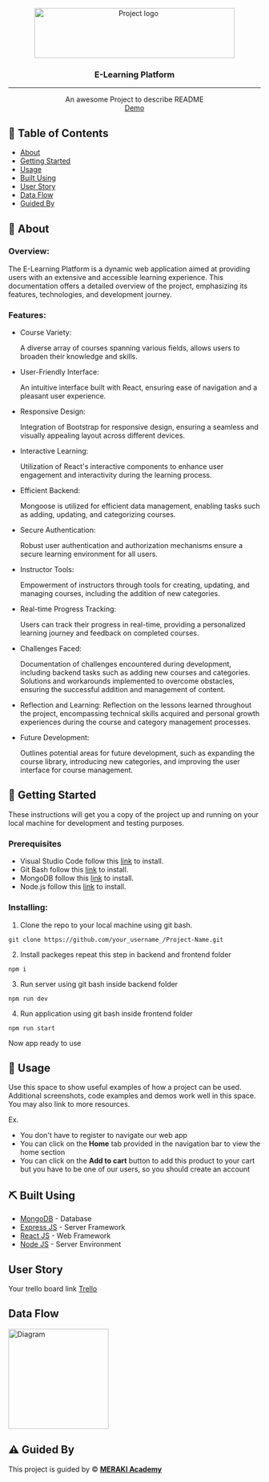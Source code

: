 <p align="center">
<a href="https://www.meraki-academy.org" target="_blank" rel="noopener noreferrer">
 <img width="400px" height="100px" src="https://www.meraki-academy.org/assets/img/logov02.svg" alt="Project logo">
 </a>
</p>

<h3 align="center">E-Learning Platform
</h3>

---

<p align="center"> An awesome Project to describe README 
    <br> 
<a href=''>Demo</a>
    <br> 
</p>

## 📝 Table of Contents

- [About](#about)
- [Getting Started](#getting_started)
- [Usage](#usage)
- [Built Using](#built_using)
- [User Story](#user_story)
- [Data Flow](#data_flow)
- [Guided By](#guided_by)

## 🧐 About <a name = "about"></a>

### Overview: ###
The E-Learning Platform is a dynamic web application aimed at providing users with an extensive and accessible learning experience. This documentation offers a detailed overview of the project, emphasizing its features, technologies, and development journey.

### Features:

- Course Variety:

  A diverse array of courses spanning various fields, allows users to broaden their knowledge and skills.
  
- User-Friendly Interface:

  An intuitive interface built with React, ensuring ease of navigation and a pleasant user experience.

- Responsive Design:

  Integration of Bootstrap for responsive design, ensuring a seamless and visually appealing layout across different devices.

- Interactive Learning:

  Utilization of React's interactive components to enhance user engagement and interactivity during the learning process.

- Efficient Backend:
 
  Mongoose is utilized for efficient data management, enabling tasks such as adding, updating, and categorizing courses.

- Secure Authentication:

  Robust user authentication and authorization mechanisms ensure a secure learning environment for all users.

- Instructor Tools:

  Empowerment of instructors through tools for creating, updating, and managing courses, including the addition of new categories.

- Real-time Progress Tracking:

  Users can track their progress in real-time, providing a personalized learning journey and feedback on completed courses.

- Challenges Faced:

  Documentation of challenges encountered during development, including backend tasks such as adding new courses and categories. Solutions and workarounds implemented to overcome obstacles, ensuring the successful addition and management of content.

- Reflection and Learning:
 Reflection on the lessons learned throughout the project, encompassing technical skills acquired and personal growth experiences during the course and category management processes.

- Future Development:

   Outlines potential areas for future development, such as expanding the course library, introducing new categories, and improving the user interface for course management.



## 🏁 Getting Started <a name = "getting_started"></a>

These instructions will get you a copy of the project up and running on your local machine for development and testing purposes.

### Prerequisites

- Visual Studio Code follow this <a href=''>link</a> to install.
- Git Bash follow this <a href=''>link</a> to install.
- MongoDB follow this <a href=''>link</a> to install.
- Node.js follow this <a href=''>link</a> to install.

### Installing:

1. Clone the repo to your local machine using git bash.

```
git clone https://github.com/your_username_/Project-Name.git
```

2. Install packeges repeat this step in backend and frontend folder

```
npm i
```

3. Run server using git bash inside backend folder

```
npm run dev
```

4. Run application using git bash inside frontend folder

```
npm run start
```

Now app ready to use

## 🎈 Usage <a name="usage"></a>

Use this space to show useful examples of how a project can be used. Additional screenshots, code examples and demos work well in this space. You may also link to more resources.

Ex.

- You don't have to register to navigate our web app
- You can click on the **Home** tab provided in the navigation bar to view the home section
- You can click on the **Add to cart** button to add this product to your cart but you have to be one of our users, so you should create an account

## ⛏️ Built Using <a name = "built_using"></a>

- [MongoDB](https://www.mongodb.com/) - Database
- [Express JS](https://expressjs.com/) - Server Framework
- [React JS](https://https://reactjs.org/) - Web Framework
- [Node JS](https://nodejs.org/en/) - Server Environment

## User Story <a name = "#user_story"></a>

Your trello board link
<a href=''>Trello</a>

## Data Flow <a name = "#data_flow"></a>

<img width=200px height=200px src="https://cacoo.com/assets/site/img/templates/screenshots/er-database-diagram.png" alt="Diagram"></a>

## ⚠️ Guided By <a name = "guided_by"></a>

This project is guided by ©️ **[MERAKI Academy](https://www.meraki-academy.org)**

